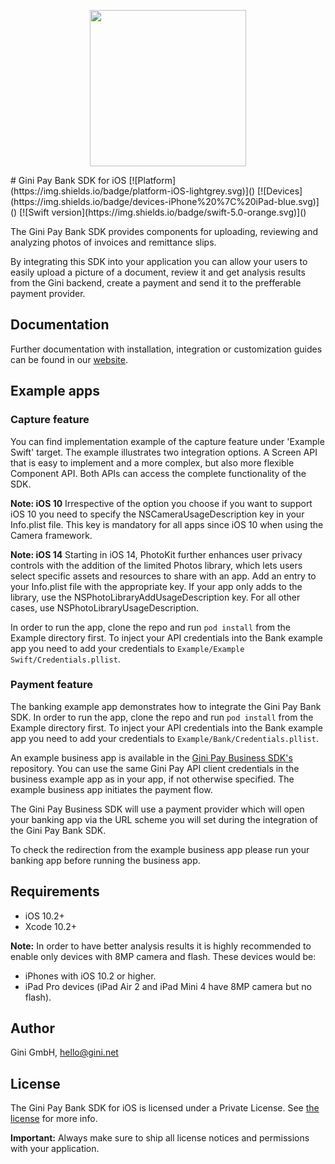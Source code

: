

<p align="center">
<img src="img/repo-logo.png" width="250">
</p>
# Gini Pay Bank SDK for iOS
[![Platform](https://img.shields.io/badge/platform-iOS-lightgrey.svg)]()
[![Devices](https://img.shields.io/badge/devices-iPhone%20%7C%20iPad-blue.svg)]()
[![Swift version](https://img.shields.io/badge/swift-5.0-orange.svg)]()


The Gini Pay Bank SDK provides components for uploading, reviewing and analyzing photos of invoices and remittance slips.

By integrating this SDK into your application you can allow your users to easily upload a picture of a document, review it and get analysis results from the Gini backend, create a payment and send it to the prefferable payment provider.

## Documentation

Further documentation with installation, integration or customization guides can be found in our [website](http://developer.gini.net/gini-pay-bank-sdk-ios/docs/).

## Example apps

### Capture feature

You can find implementation example of the capture feature under 'Example Swift' target. The example illustrates two integration options. A Screen API that is easy to implement and a more complex, but also more flexible Component API. Both APIs can access the complete functionality of the SDK.

**Note: iOS 10**
Irrespective of the option you choose if you want to support iOS 10 you need to specify the NSCameraUsageDescription key in your Info.plist file. This key is mandatory for all apps since iOS 10 when using the Camera framework.

**Note: iOS 14**
Starting in iOS 14, PhotoKit further enhances user privacy controls with the addition of the limited Photos library, which lets users select specific assets and resources to share with an app. Add an entry to your Info.plist file with the appropriate key. If your app only adds to the library, use the NSPhotoLibraryAddUsageDescription key. For all other cases, use NSPhotoLibraryUsageDescription.

In order to run the app, clone the repo and run `pod install` from the Example directory first.
To inject your API credentials into the Bank example app you need to add your credentials to `Example/Example Swift/Credentials.pllist`.

### Payment feature

The banking example app demonstrates how to integrate the Gini Pay Bank SDK. 
In order to run the app, clone the repo and run `pod install` from the Example directory first.
To inject your API credentials into the Bank example app you need to add your credentials to `Example/Bank/Credentials.pllist`.

An example business app is available in the [Gini Pay Business SDK's](https://github.com/gini/gini-pay-business-sdk-ios) repository.
You can use the same Gini Pay API client credentials in the business example app as in your app, if not otherwise specified.
The example business app initiates the payment flow.

The Gini Pay Business SDK will use a payment provider which will open your banking app via the URL scheme you will set during the integration of the Gini Pay Bank SDK.

To check the redirection from the example business app please run your banking app before running the business app.

## Requirements

- iOS 10.2+
- Xcode 10.2+

**Note:**
In order to have better analysis results it is highly recommended to enable only devices with 8MP camera and flash. These devices would be:

* iPhones with iOS 10.2 or higher.
* iPad Pro devices (iPad Air 2 and iPad Mini 4 have 8MP camera but no flash).

## Author

Gini GmbH, hello@gini.net

## License

The Gini Pay Bank SDK for iOS is licensed under a Private License. See [the license](http://developer.gini.net/gini-pay-bank-sdk-ios/docs/license.html) for more info.

**Important:** Always make sure to ship all license notices and permissions with your application.
